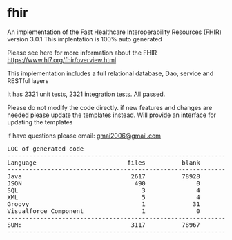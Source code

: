 # fhir
An implementation of the Fast Healthcare Interoperability Resources (FHIR) version 3.0.1 
This implentation is 100% auto generated

Please see here for more information about the FHIR
https://www.hl7.org/fhir/overview.html

This implementation includes a full relational database, Dao, service and RESTful layers

It has 2321 unit tests, 2321 integration tests. All passed.

Please do not modify the code directly.  if new features and changes are needed please update the templates instead.
Will provide an interface for updating the templates

if have questions please email: gmai2006@gmail.com

<pre>
LOC of generated code
-----------------------------------------------------------------------------------
Language                         files          blank        comment           code
-----------------------------------------------------------------------------------
Java                              2617          78928         129015         321543
JSON                               490              0              0          94743
SQL                                  3              4           1605           6978
XML                                  5              4              6            842
Groovy                               1             31              8             69
Visualforce Component                1              0              0              9
-----------------------------------------------------------------------------------
SUM:                              3117          78967         130634         424184
-----------------------------------------------------------------------------------
</pre>
